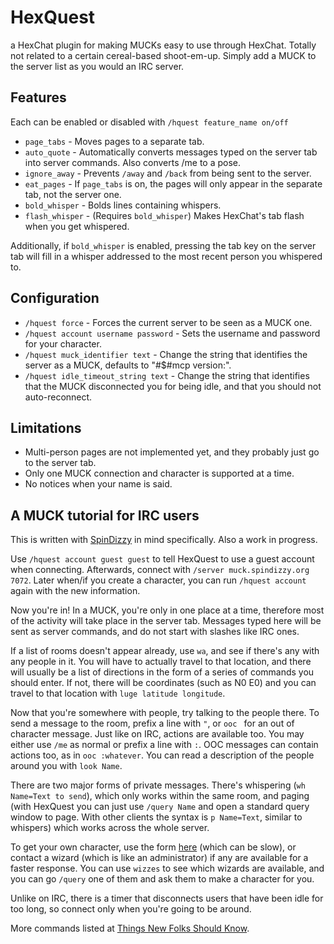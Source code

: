 # HexQuest
a HexChat plugin for making MUCKs easy to use through HexChat.
Totally not related to a certain cereal-based shoot-em-up.
Simply add a MUCK to the server list as you would an IRC server.

## Features
Each can be enabled or disabled with `/hquest feature_name on/off`

 * `page_tabs` - Moves pages to a separate tab.
 * `auto_quote` - Automatically converts messages typed on the server tab into server commands. Also converts /me to a pose.
 * `ignore_away` - Prevents `/away` and `/back` from being sent to the server.
 * `eat_pages` - If `page_tabs` is on, the pages will only appear in the separate tab, not the server one.
 * `bold_whisper` - Bolds lines containing whispers.
 * `flash_whisper` - (Requires `bold_whisper`) Makes HexChat's tab flash when you get whispered.

Additionally, if `bold_whisper` is enabled, pressing the tab key on the server tab will fill in a whisper addressed to the most recent person you whispered to.

## Configuration

 * `/hquest force` - Forces the current server to be seen as a MUCK one.
 * `/hquest account username password` - Sets the username and password for your character.
 * `/hquest muck_identifier text` - Change the string that identifies the server as a MUCK, defaults to "#$#mcp version:".
 * `/hquest idle_timeout_string text` - Change the string that identifies that the MUCK disconnected you for being idle, and that you should not auto-reconnect.

## Limitations

 * Multi-person pages are not implemented yet, and they probably just go to the server tab.
 * Only one MUCK connection and character is supported at a time.
 * No notices when your name is said.

## A MUCK tutorial for IRC users
This is written with [SpinDizzy](http://www.spindizzy.org/nwp/) in mind specifically. Also a work in progress.

Use `/hquest account guest guest` to tell HexQuest to use a guest account when connecting. Afterwards, connect with `/server muck.spindizzy.org 7072`. Later when/if you create a character, you can run `/hquest account` again with the new information.

Now you're in! In a MUCK, you're only in one place at a time, therefore most of the activity will take place in the server tab. Messages typed here will be sent as server commands, and do not start with slashes like IRC ones.

If a list of rooms doesn't appear already, use `wa`, and see if there's any with any people in it. You will have to actually travel to that location, and there will usually be a list of directions in the form of a series of commands you should enter. If not, there will be coordinates (such as N0 E0) and you can travel to that location with `luge latitude longitude`.

Now that you're somewhere with people, try talking to the people there. To send a message to the room, prefix a line with `"`, or `ooc ` for an out of character message. Just like on IRC, actions are available too. You may either use `/me` as normal or prefix a line with `:`. OOC messages can contain actions too, as in `ooc :whatever`. You can read a description of the people around you with `look Name`.

There are two major forms of private messages. There's whispering (`wh Name=Text to send`), which only works within the same room, and paging (with HexQuest you can just use `/query Name` and open a standard query window to page. With other clients the syntax is `p Name=Text`, similar to whispers) which works across the whole server.

To get your own character, use the form [here](http://www.spindizzy.org/nwp/get-started/) (which can be slow), or contact a wizard (which is like an administrator) if any are available for a faster response. You can use `wizzes` to see which wizards are available, and you can go `/query` one of them and ask them to make a character for you.

Unlike on IRC, there is a timer that disconnects users that have been idle for too long, so connect only when you're going to be around.

More commands listed at [Things New Folks Should Know](http://www.spindizzy.org/nwp/things-new-folks-should-know/).
